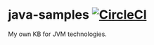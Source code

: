 # java-samples [![CircleCI](https://circleci.com/gh/jmsalcido/java-samples.svg?style=svg)](https://circleci.com/gh/jmsalcido/java-samples)

My own KB for JVM technologies. 